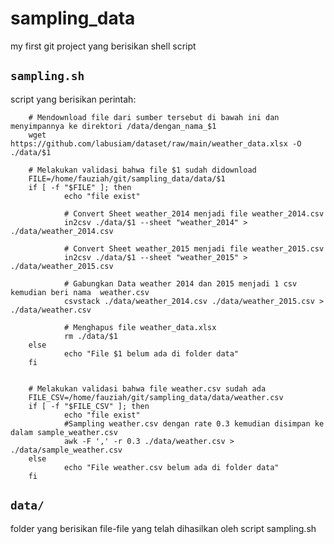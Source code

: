# sampling_data
my first git project yang berisikan shell script

## `sampling.sh`
script yang berisikan perintah:
        
        # Mendownload file dari sumber tersebut di bawah ini dan menyimpannya ke direktori /data/dengan_nama_$1
        wget https://github.com/labusiam/dataset/raw/main/weather_data.xlsx -O ./data/$1
        
        # Melakukan validasi bahwa file $1 sudah didownload
        FILE=/home/fauziah/git/sampling_data/data/$1
        if [ -f "$FILE" ]; then
                echo "file exist"

                # Convert Sheet weather_2014 menjadi file weather_2014.csv
                in2csv ./data/$1 --sheet "weather_2014" > ./data/weather_2014.csv

                # Convert Sheet weather_2015 menjadi file weather_2015.csv
                in2csv ./data/$1 --sheet "weather_2015" > ./data/weather_2015.csv

                # Gabungkan Data weather 2014 dan 2015 menjadi 1 csv kemudian beri nama  weather.csv
                csvstack ./data/weather_2014.csv ./data/weather_2015.csv > ./data/weather.csv

                # Menghapus file weather_data.xlsx
                rm ./data/$1
        else
                echo "File $1 belum ada di folder data"
        fi


        # Melakukan validasi bahwa file weather.csv sudah ada
        FILE_CSV=/home/fauziah/git/sampling_data/data/weather.csv
        if [ -f "$FILE_CSV" ]; then
                echo "file exist"
                #Sampling weather.csv dengan rate 0.3 kemudian disimpan ke dalam sample_weather.csv
                awk -F ',' -r 0.3 ./data/weather.csv > ./data/sample_weather.csv
        else
                echo "File weather.csv belum ada di folder data"
        fi


## `data/`
folder yang berisikan file-file yang telah dihasilkan oleh script sampling.sh
